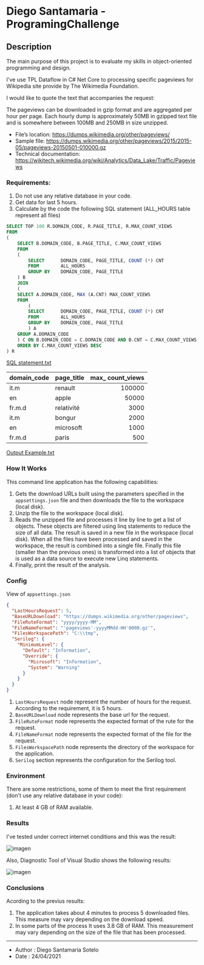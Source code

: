 # Diego Santamaria - ProgramingChallenge
## Description

The main purpose of this project is to evaluate my skills in object-oriented programming and design.

I've use TPL Dataflow in C# Net Core to processing specific pageviews for Wikipedia site provide by The Wikimedia Foundation.

I would like to quote the text that accompanies the request:

The pageviews can be downloaded in gzip format and are aggregated per hour per page. 
Each hourly dump is approximately 50MB in gzipped text file and is somewhere between 100MB and 250MB in size unzipped.

* File’s location: https://dumps.wikimedia.org/other/pageviews/
* Sample file: https://dumps.wikimedia.org/other/pageviews/2015/2015-05/pageviews-20150501-010000.gz
* Technical documentation: https://wikitech.wikimedia.org/wiki/Analytics/Data_Lake/Traffic/Pageviews

### Requirements: 
1. Do not use any relative database in your code.  
2. Get data for last 5 hours.
3. Calculate by the code the following SQL statement (ALL_HOURS table represent all files)

```sql
SELECT TOP 100 R.DOMAIN_CODE, R.PAGE_TITLE, R.MAX_COUNT_VIEWS
FROM 
(
	SELECT B.DOMAIN_CODE, B.PAGE_TITLE, C.MAX_COUNT_VIEWS
	FROM 
	(
		SELECT		DOMAIN_CODE, PAGE_TITLE, COUNT (*) CNT 
		FROM		ALL_HOURS 
		GROUP BY	DOMAIN_CODE, PAGE_TITLE
	) B 
	JOIN	
	(
	SELECT A.DOMAIN_CODE, MAX (A.CNT) MAX_COUNT_VIEWS
	FROM 
		(
		SELECT		DOMAIN_CODE, PAGE_TITLE, COUNT (*) CNT 
		FROM		ALL_HOURS 
		GROUP BY	DOMAIN_CODE, PAGE_TITLE
		) A 
	GROUP A.DOMAIN_CODE
	) C ON B.DOMAIN_CODE = C.DOMAIN_CODE AND B.CNT = C.MAX_COUNT_VIEWS
	ORDER BY C.MAX_COUNT_VIEWS DESC
) R
```
[SQL statement.txt](https://github.com/dsantasot/DS_ProgramingChallenge/files/6369860/SQL.statement.txt)

| domain_code | page_title  | max_ count_views | 
|-------------|:------------|-----------------:|
| it.m	      | renault     | 100000           | 
| en          | apple       | 50000            | 
| fr.m.d      | relativité  | 3000             | 
| it.m        | bongur      | 2000             |
| en          | microsoft   | 1000             |
| fr.m.d      | paris       | 500              |

[Output Example.txt](https://github.com/dsantasot/DS_ProgramingChallenge/files/6369853/Output.Example.txt)


### How It Works
This command line application has the following capabilities: 

1. Gets the download URLs built using the parameters specified in the <code>appsettings.json</code> file and then downloads the file to the workspace (local disk).
2. Unzip the file to the workspace (local disk).
3. Reads the unzipped file and processes it line by line to get a list of objects. These objects are filtered using linq statements to reduce the size of all data. The result is saved in a new file in the workspace (local disk). When all the files have been processed and saved in the workspace, the result is combined into a single file. Finally this file (smaller than the previous ones) is transformed into a list of objects that is used as a data source to execute new Linq statements.
4. Finally, print the result of the analysis.

### Config
View of <code>appsettings.json</code>
```json
{
  "LastHoursRequest": 5,
  "BaseURLDownload": "https://dumps.wikimedia.org/other/pageviews",
  "FileRuteFormat": "yyyy/yyyy-MM",
  "FileNameFormat": "'pageviews'-yyyyMMdd-HH'0000.gz'",
  "FilesWorkspacePath": "C:\\tmp",
  "Serilog": {
    "MinimumLevel": {
      "Default": "Information",
      "Override": {
        "Microsoft": "Information",
        "System": "Warning"
      }
    }
  }
}
```

1. <code>LastHoursRequest</code> node represent the number of hours for the request. According to the requirement, it is 5 hours.
2. <code>BaseURLDownload</code> node represents the base url for the request.
3. <code>FileRuteFormat</code> node represents the expected format of the rute for the request.
4. <code>FileNameFormat</code> node represents the expected format of the file for the request.
5. <code>FilesWorkspacePath</code> node represents the directory of the workspace for the application.
6. <code>Serilog</code> section represents the configuration for the Serilog tool.

### Environment
There are some restrictions, some of them to meet the first requirement (don't use any relative database in your code):
1. At least 4 GB of RAM available.

### Results
I've tested under correct internet conditions and this was the result:

![imagen](https://user-images.githubusercontent.com/21200741/115965594-99d5d980-a4ef-11eb-882d-a7b5d0b2fc5e.png)

Also, Diagnostic Tool of Visual Studio shows the following results:

![imagen](https://user-images.githubusercontent.com/21200741/115965664-ce499580-a4ef-11eb-895c-c4b61f226aa6.png)

### Conclusions
Acording to the previus results:
1. The application takes about 4 minutes to process 5 downloaded files. This measure may vary depending on the download speed.
2. In some parts of the process It uses 3.8 GB of RAM. This measurement may vary depending on the size of the file that has been processed.
___
* Author : Diego Santamaria Sotelo
* Date   : 24/04/2021
